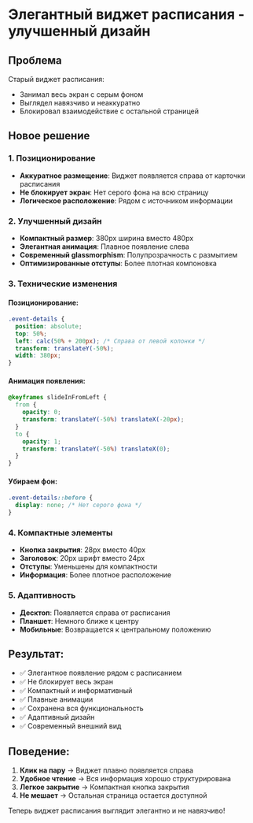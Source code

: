 # Элегантный виджет расписания - улучшенный дизайн

## Проблема
Старый виджет расписания:
- Занимал весь экран с серым фоном
- Выглядел навязчиво и неаккуратно
- Блокировал взаимодействие с остальной страницей

## Новое решение

### 1. Позиционирование
- **Аккуратное размещение**: Виджет появляется справа от карточки расписания
- **Не блокирует экран**: Нет серого фона на всю страницу
- **Логическое расположение**: Рядом с источником информации

### 2. Улучшенный дизайн
- **Компактный размер**: 380px ширина вместо 480px
- **Элегантная анимация**: Плавное появление слева
- **Современный glassmorphism**: Полупрозрачность с размытием
- **Оптимизированные отступы**: Более плотная компоновка

### 3. Технические изменения

#### Позиционирование:
```css
.event-details {
  position: absolute;
  top: 50%;
  left: calc(50% + 200px); /* Справа от левой колонки */
  transform: translateY(-50%);
  width: 380px;
}
```

#### Анимация появления:
```css
@keyframes slideInFromLeft {
  from {
    opacity: 0;
    transform: translateY(-50%) translateX(-20px);
  }
  to {
    opacity: 1;
    transform: translateY(-50%) translateX(0);
  }
}
```

#### Убираем фон:
```css
.event-details::before {
  display: none; /* Нет серого фона */
}
```

### 4. Компактные элементы
- **Кнопка закрытия**: 28px вместо 40px
- **Заголовок**: 20px шрифт вместо 24px
- **Отступы**: Уменьшены для компактности
- **Информация**: Более плотное расположение

### 5. Адаптивность
- **Десктоп**: Появляется справа от расписания
- **Планшет**: Немного ближе к центру
- **Мобильные**: Возвращается к центральному положению

## Результат:
- ✅ Элегантное появление рядом с расписанием
- ✅ Не блокирует весь экран
- ✅ Компактный и информативный
- ✅ Плавные анимации
- ✅ Сохранена вся функциональность
- ✅ Адаптивный дизайн
- ✅ Современный внешний вид

## Поведение:
1. **Клик на пару** → Виджет плавно появляется справа
2. **Удобное чтение** → Вся информация хорошо структурирована
3. **Легкое закрытие** → Компактная кнопка закрытия
4. **Не мешает** → Остальная страница остается доступной

Теперь виджет расписания выглядит элегантно и не навязчиво!
